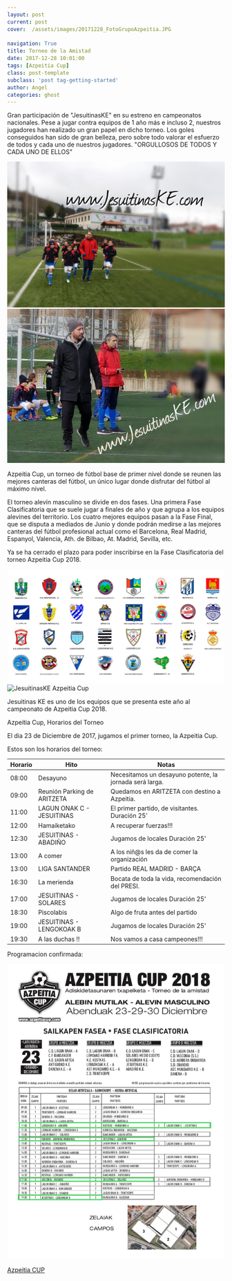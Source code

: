 ```yaml
---
layout: post
current: post
cover:  /assets/images/20171228_FotoGrupoAzpeitia.JPG

navigation: True
title: Torneo de la Amistad
date: 2017-12-28 10:01:00
tags: [Azpeitia Cup]
class: post-template
subclass: 'post tag-getting-started'
author: Angel
categories: ghost
---
```


Gran participación de "JesuitinasKE" en su estreno en campeonatos nacionales. 
Pese a jugar contra equipos de 1 año más e incluso 2, nuestros jugadores han realizado un gran papel en dicho torneo.
Los goles conseguidos han sido de gran belleza, pero sobre todo valorar el esfuerzo de todos y cada uno de nuestros jugadores.
"ORGULLOSOS DE TODOS Y CADA UNO DE ELLOS"

![JesuitinasKE Azpeitia Cup](/assets/images/20171228_Entranador1.JPG)
![JesuitinasKE Azpeitia Cup](/assets/images/20171228_Entranador2.JPG)

Azpeitia Cup, un torneo de fútbol base de primer nivel donde se reunen las mejores canteras del fútbol, un único lugar donde disfrutar del fútbol al máximo nivel.

El torneo alevín masculino se divide en dos fases. Una primera Fase Clasificatoria que se suele jugar a finales de año y que agrupa a los equipos alevines del territorio. Los cuatro mejores equipos pasan a la Fase Final, que se disputa a mediados de Junio y donde podrán medirse a las mejores canteras del fútbol profesional actual como el Barcelona, Real Madrid, Espanyol, Valencia, Ath. de Bilbao, At. Madrid, Sevilla, etc.


Ya se ha cerrado el plazo para poder inscribirse en la Fase Clasificatoria del torneo Azpeitia Cup 2018.

![JesuitinasKE Azpeitia Cup](/assets/images/2017-11-30-fase-clasificacion-azpeitia-18.jpg)
![JesuitinasKE Azpeitia Cup](/assets/images/2017_12_10_CartelAzpeitiaCup.jpg)

Jesuitinas KE es uno de los equipos que se presenta este año al campeonato de Azpeitia Cup 2018.

Azpeitia Cup, Horarios del Torneo

El dia 23 de Diciembre de 2017, jugamos el primer torneo, la Azpeitia Cup. 

Estos son los horarios del torneo:



| Horario   |      Hito      |    Notas |
|----------|-------------|------|
| 08:00 |  Desayuno |  Necesitamos un desayuno potente, la jornada será larga. |
| 09:00 |  Reunión Parking de ARITZETA |  Quedamos en ARITZETA con destino a Azpeitia. |
| 11:00 |  LAGUN ONAK C - JESUITINAS |  El primer partido, de visitantes. Duración 25' |
| 12:00 |  Hamaiketako |  A recuperar fuerzas!!! |
| 12:30 |  JESUITINAS - ABADIÑO |  Jugamos de locales Duración 25' |
| 13:00 |  A comer |   A los niñ@s les da de comer la organización |
| 13:00 |  LIGA SANTANDER |   Partido REAL MADRID - BARÇA |
| 16:30 |  La merienda |  Bocata de toda la vida, recomendación del PRESI. |
| 17:00 |  JESUITINAS - SOLARES |  Jugamos de locales Duración 25' |
| 18:30 |  Piscolabis |  Algo de fruta antes del partido |
| 19:00 |  JESUITINAS - LENGOKOAK B | Jugamos de locales Duración 25' |
| 19:30 |  A las duchas !! |  Nos vamos a casa campeones!!! |

Programacion confirmada:

![JesuitinasKE Azpeitia Cup](/assets/images/8D96EB30-40FE-450F-8DFD-852F8E816F5D.jpeg)

<p> <a href="https://www.azpeitiacup.com/es/">Azpeitia CUP</a></p>
